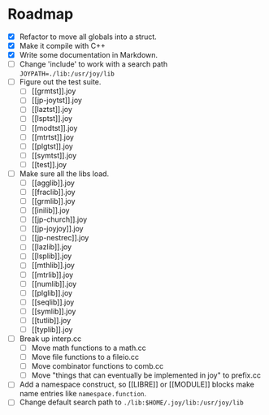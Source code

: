 
# Roadmap

- [x] Refactor to move all globals into a struct.
- [x] Make it compile with C++
- [x] Write some documentation in Markdown.
- [ ] Change 'include' to work with a search path `JOYPATH=./lib:/usr/joy/lib`
- [ ] Figure out the test suite.
    - [ ] [[grmtst]].joy
    - [ ] [[jp-joytst]].joy
    - [ ] [[laztst]].joy
    - [ ] [[lsptst]].joy
    - [ ] [[modtst]].joy
    - [ ] [[mtrtst]].joy
    - [ ] [[plgtst]].joy
    - [ ] [[symtst]].joy
    - [ ] [[test]].joy
- [ ] Make sure all the libs load.
    - [ ] [[agglib]].joy
    - [ ] [[fraclib]].joy
    - [ ] [[grmlib]].joy
    - [ ] [[inilib]].joy
    - [ ] [[jp-church]].joy
    - [ ] [[jp-joyjoy]].joy
    - [ ] [[jp-nestrec]].joy
    - [ ] [[lazlib]].joy
    - [ ] [[lsplib]].joy
    - [ ] [[mthlib]].joy
    - [ ] [[mtrlib]].joy
    - [ ] [[numlib]].joy
    - [ ] [[plglib]].joy
    - [ ] [[seqlib]].joy
    - [ ] [[symlib]].joy
    - [ ] [[tutlib]].joy
    - [ ] [[typlib]].joy
- [ ] Break up interp.cc
    - [ ] Move math functions to a math.cc
    - [ ] Move file functions to a fileio.cc
    - [ ] Move combinator functions to comb.cc
    - [ ] Move "things that can eventually be implemented in joy" to prefix.cc
- [ ] Add a namespace construct, so [[LIBRE]] or [[MODULE]] blocks make name entries like `namespace.function`.
- [ ] Change default search path to `./lib:$HOME/.joy/lib:/usr/joy/lib`
